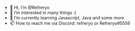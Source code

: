 - 👋 Hi, I’m @Refreryo
- 👀 I’m interested in many things :)
- 🌱 I’m currently learning Javascript, Java and some more
- 📫 How to reach me via Discord: refreryo or Refreryo#5556
